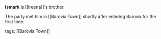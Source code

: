 **Ismark** is [[Ireena]]'s brother. 

The party met him in [[Barovia Town]] shortly after entering Barovia for the first time.

tags: [[Barovia Town]]